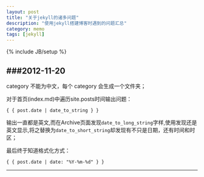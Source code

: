 ```yaml
---
layout: post
title: "关于jekyll的诸多问题"
description: "使用jekyll搭建博客时遇到的问题汇总"
category: memo
tags: [jekyll]
---
```

{% include JB/setup %}

###2012-11-20
---
category 不能为中文，每个 category 会生成一个文件夹；

对于首页(index.md)中遍历site.posts时间输出问题：

    { { post.date | date_to_string } }

输出一直都是英文,而在Archive页面发现<code>date_to_long_string</code>字样,使用发现还是英文显示,将之替换为<code>date_to_short_string</code>却发现有不只是日期，还有时间和时区；

最后终于知道格式化方式：

    { { post.date | date: "%Y-%m-%d" } }

---

